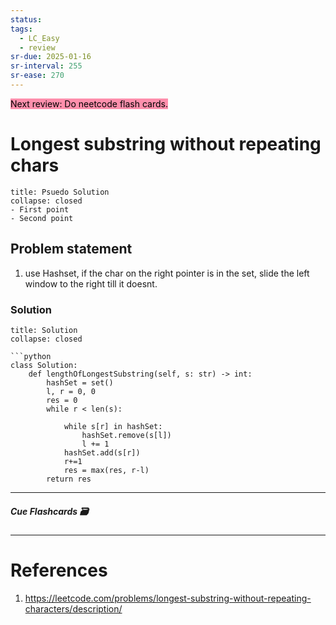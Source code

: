 ```yaml
---
status: 
tags:
  - LC_Easy
  - review
sr-due: 2025-01-16
sr-interval: 255
sr-ease: 270
---
```


<mark style="background: #FF5582A6;">Next review: Do neetcode flash cards.</mark>

# Longest substring without repeating chars
```ad-tldr
title: Psuedo Solution
collapse: closed
- First point
- Second point
```
## Problem statement
1. use Hashset, if the char on the right pointer is in the set, slide the left window to the right till it doesnt.

### Solution
```ad-tldr
title: Solution
collapse: closed

```python
class Solution:
    def lengthOfLongestSubstring(self, s: str) -> int:
        hashSet = set()
        l, r = 0, 0
        res = 0
        while r < len(s):

            while s[r] in hashSet:
                hashSet.remove(s[l])
                l += 1
            hashSet.add(s[r])
            r+=1
            res = max(res, r-l)
        return res

```

---
##### Cue Flashcards 🗃

---
# References
1. https://leetcode.com/problems/longest-substring-without-repeating-characters/description/

